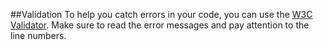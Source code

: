 ##Validation
To help you catch errors in your code, you can use the [W3C Validator](http://validator.w3.org/). Make sure to read the error messages and pay attention to the line numbers.